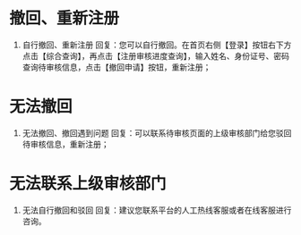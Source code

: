 # 撤回、重新注册

1. 自行撤回、重新注册
回复：您可以自行撤回。在首页右侧【登录】按钮右下方点击【综合查询】，再点击【注册审核进度查询】，输入姓名、身份证号、密码查询待审核信息，点击【撤回申请】按钮，重新注册；

# 无法撤回
1. 无法撤回、撤回遇到问题
回复：可以联系待审核页面的上级审核部门给您驳回待审核信息，重新注册；


# 无法联系上级审核部门
1. 无法自行撤回和驳回
回复：建议您联系平台的人工热线客服或者在线客服进行咨询。